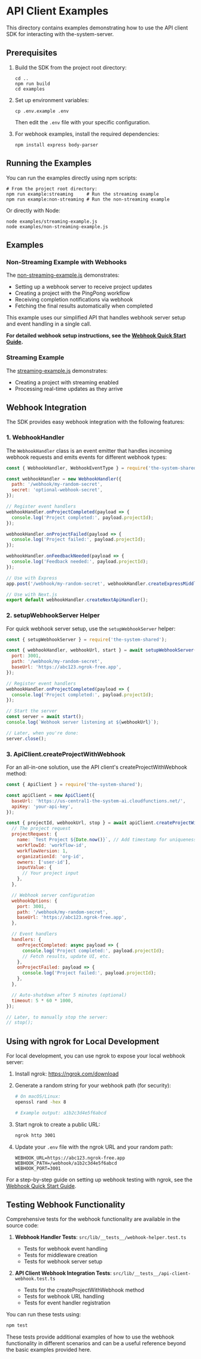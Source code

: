 # API Client Examples

This directory contains examples demonstrating how to use the API client SDK for interacting with the-system-server.

## Prerequisites

1. Build the SDK from the project root directory:

   ```
   cd ..
   npm run build
   cd examples
   ```

2. Set up environment variables:
   ```
   cp .env.example .env
   ```
   Then edit the `.env` file with your specific configuration.
3. For webhook examples, install the required dependencies:
   ```
   npm install express body-parser
   ```

## Running the Examples

You can run the examples directly using npm scripts:

```
# From the project root directory:
npm run example:streaming     # Run the streaming example
npm run example:non-streaming # Run the non-streaming example
```

Or directly with Node:

```
node examples/streaming-example.js
node examples/non-streaming-example.js
```

## Examples

### Non-Streaming Example with Webhooks

The [non-streaming-example.js](./non-streaming-example.js) demonstrates:

- Setting up a webhook server to receive project updates
- Creating a project with the PingPong workflow
- Receiving completion notifications via webhook
- Fetching the final results automatically when completed

This example uses our simplified API that handles webhook server setup and event handling in a single call.

**For detailed webhook setup instructions, see the [Webhook Quick Start Guide](./WEBHOOK-QUICKSTART.md).**

### Streaming Example

The [streaming-example.js](./streaming-example.js) demonstrates:

- Creating a project with streaming enabled
- Processing real-time updates as they arrive

## Webhook Integration

The SDK provides easy webhook integration with the following features:

### 1. WebhookHandler

The `WebhookHandler` class is an event emitter that handles incoming webhook requests and emits events for different webhook types:

```javascript
const { WebhookHandler, WebhookEventType } = require('the-system-shared');

const webhookHandler = new WebhookHandler({
  path: '/webhook/my-random-secret',
  secret: 'optional-webhook-secret',
});

// Register event handlers
webhookHandler.onProjectCompleted(payload => {
  console.log('Project completed:', payload.projectId);
});

webhookHandler.onProjectFailed(payload => {
  console.log('Project failed:', payload.projectId);
});

webhookHandler.onFeedbackNeeded(payload => {
  console.log('Feedback needed:', payload.projectId);
});

// Use with Express
app.post('/webhook/my-random-secret', webhookHandler.createExpressMiddleware());

// Use with Next.js
export default webhookHandler.createNextApiHandler();
```

### 2. setupWebhookServer Helper

For quick webhook server setup, use the `setupWebhookServer` helper:

```javascript
const { setupWebhookServer } = require('the-system-shared');

const { webhookHandler, webhookUrl, start } = await setupWebhookServer({
  port: 3001,
  path: '/webhook/my-random-secret',
  baseUrl: 'https://abc123.ngrok-free.app',
});

// Register event handlers
webhookHandler.onProjectCompleted(payload => {
  console.log('Project completed:', payload.projectId);
});

// Start the server
const server = await start();
console.log(`Webhook server listening at ${webhookUrl}`);

// Later, when you're done:
server.close();
```

### 3. ApiClient.createProjectWithWebhook

For an all-in-one solution, use the API client's createProjectWithWebhook method:

```javascript
const { ApiClient } = require('the-system-shared');

const apiClient = new ApiClient({
  baseUrl: 'https://us-central1-the-system-ai.cloudfunctions.net/',
  apiKey: 'your-api-key',
});

const { projectId, webhookUrl, stop } = await apiClient.createProjectWithWebhook({
  // The project request
  projectRequest: {
    name: `Test Project ${Date.now()}`, // Add timestamp for uniqueness
    workflowId: 'workflow-id',
    workflowVersion: 1,
    organizationId: 'org-id',
    owners: ['user-id'],
    inputValue: {
      // Your project input
    },
  },

  // Webhook server configuration
  webhookOptions: {
    port: 3001,
    path: '/webhook/my-random-secret',
    baseUrl: 'https://abc123.ngrok-free.app',
  },

  // Event handlers
  handlers: {
    onProjectCompleted: async payload => {
      console.log('Project completed:', payload.projectId);
      // Fetch results, update UI, etc.
    },
    onProjectFailed: payload => {
      console.log('Project failed:', payload.projectId);
    },
  },

  // Auto-shutdown after 5 minutes (optional)
  timeout: 5 * 60 * 1000,
});

// Later, to manually stop the server:
// stop();
```

## Using with ngrok for Local Development

For local development, you can use ngrok to expose your local webhook server:

1. Install ngrok: https://ngrok.com/download

2. Generate a random string for your webhook path (for security):

   ```bash
   # On macOS/Linux:
   openssl rand -hex 8

   # Example output: a1b2c3d4e5f6abcd
   ```

3. Start ngrok to create a public URL:

   ```bash
   ngrok http 3001
   ```

4. Update your `.env` file with the ngrok URL and your random path:
   ```
   WEBHOOK_URL=https://abc123.ngrok-free.app
   WEBHOOK_PATH=/webhook/a1b2c3d4e5f6abcd
   WEBHOOK_PORT=3001
   ```

For a step-by-step guide on setting up webhook testing with ngrok, see the [Webhook Quick Start Guide](./WEBHOOK-QUICKSTART.md).

## Testing Webhook Functionality

Comprehensive tests for the webhook functionality are available in the source code:

1. **Webhook Handler Tests**: `src/lib/__tests__/webhook-helper.test.ts`

   - Tests for webhook event handling
   - Tests for middleware creation
   - Tests for webhook server setup

2. **API Client Webhook Integration Tests**: `src/lib/__tests__/api-client-webhook.test.ts`
   - Tests for the createProjectWithWebhook method
   - Tests for webhook URL handling
   - Tests for event handler registration

You can run these tests using:

```bash
npm test
```

These tests provide additional examples of how to use the webhook functionality in different scenarios and can be a useful reference beyond the basic examples provided here.
